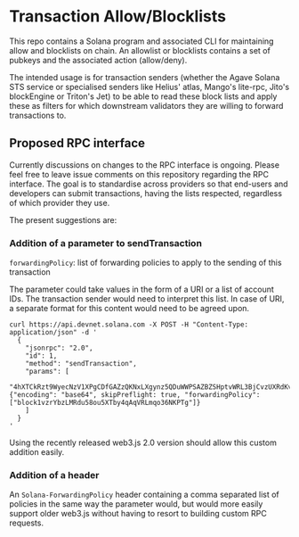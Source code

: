 # Transaction Allow/Blocklists

This repo contains a Solana program and associated CLI for maintaining allow and blocklists on chain. An allowlist or blocklists contains a set of pubkeys and the associated action (allow/deny).

The intended usage is for transaction senders (whether the Agave Solana STS service or specialised senders like Helius' atlas, Mango's lite-rpc, Jito's blockEngine or Triton's Jet) to be able to read these block lists and apply these as filters for which downstream validators they are willing to forward transactions to.


## Proposed RPC interface

Currently discussions on changes to the RPC interface is ongoing. Please feel free to leave issue comments on this repository regarding the RPC interface. The goal is to standardise across providers so that end-users and developers can submit transactions, having the lists respected, regardless of which provider they use.

The present suggestions are:

### Addition of a parameter to sendTransaction

`forwardingPolicy`: list of forwarding policies to apply to the sending of this transaction

The parameter could take values in the form of a URI or a list of account IDs. The transaction sender would need to interpret this list. In case of URI, a separate format for this content would need to be agreed upon.

```
curl https://api.devnet.solana.com -X POST -H "Content-Type: application/json" -d '
  {
    "jsonrpc": "2.0",
    "id": 1,
    "method": "sendTransaction",
    "params": [
      "4hXTCkRzt9WyecNzV1XPgCDfGAZzQKNxLXgynz5QDuWWPSAZBZSHptvWRL3BjCvzUXRdKvHL2b7yGrRQcWyaqsaBCncVG7BFggS8w9snUts67BSh3EqKpXLUm5UMHfD7ZBe9GhARjbNQMLJ1QD3Spr6oMTBU6EhdB4RD8CP2xUxr2u3d6fos36PD98XS6oX8TQjLpsMwncs5DAMiD4nNnR8NBfyghGCWvCVifVwvA8B8TJxE1aiyiv2L429BCWfyzAme5sZW8rDb14NeCQHhZbtNqfXhcp2tAnaAT", {"encoding": "base64", skipPreflight: true, "forwardingPolicy": ["block1vzrYbzLMRdu58ou5XTby4qAqVRLmqo36NKPTg"]}
    ]
  }
'
```

Using the recently released web3.js 2.0 version should allow this custom addition easily.

### Addition of a header

An `Solana-ForwardingPolicy` header containing a comma separated list of policies in the same way the parameter would, but would more easily support older web3.js without having to resort to building custom RPC requests.
